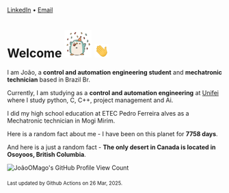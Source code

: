 [LinkedIn](https://www.linkedin.com/in/joão-pedro-gozzoli-b95641301/) &bull;
[Email](joaopedrogozzoli@gmail.com)

# Welcome <img src="happy.gif" height="64px" /> <img src="wave.gif" height="32px" />

I am João, a  **control and automation engineering student** and **mechatronic technician** based in Brazil Br.

Currently, I am studying as a **control and automation engineering** at [Unifei](https://unifei.edu.br) where I study python, C, C++, project management and Ai.

I did my high school education at ETEC Pedro Ferreira alves as a Mechatronic technician in Mogi Mirim.

Here is a random fact about me - I have been on this planet for **7758 days**.

And here is a just a random fact -  **The only desert in Canada is located in Osoyoos, British Columbia**.

![JoãoOMago's GitHub Profile View Count](https://komarev.com/ghpvc/?username=JoaoOMago)

<sub>Last updated by Github Actions on 26 Mar, 2025.</sub>
